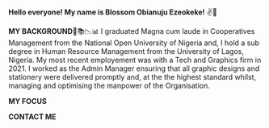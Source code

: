 
**Hello everyone! My name is Blossom Obianuju Ezeokeke!** ✌😬

**MY BACKGROUND**📃📚📉📊
I graduated Magna cum laude in Cooperatives Management from the National Open University of Nigeria and, I hold a sub degree in Human Resource Management from the University of Lagos, Nigeria. My most recent employement was with a Tech and Graphics firm in 2021. I worked as the Admin Manager ensuring that all graphic designs and stationery were delivered promptly and, at the the highest standard whilst, managing and optimising the manpower of the Organisation.

**MY FOCUS**

**CONTACT ME**
